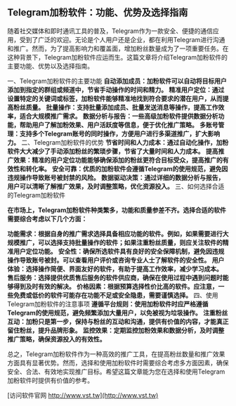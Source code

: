 ## **Telegram加粉软件：功能、优势及选择指南**

随着社交媒体和即时通讯工具的普及，Telegram作为一款安全、便捷的通信应用，受到了广泛的欢迎。无论是个人用户还是企业，都在利用Telegram进行沟通和推广。然而，为了提高影响力和覆盖面，增加粉丝数量成为了一项重要任务。在这种背景下，Telegram加粉软件应运而生。这篇文章将介绍Telegram加粉软件的主要功能、优势以及选择指南。

一、Telegram加粉软件的主要功能
**自动添加成员：加粉软件可以自动将目标用户添加到指定的群组或频道中，节省手动操作的时间和精力。**
**精准用户定位：通过设置特定的关键词或标签，加粉软件能够精准地找到符合要求的潜在用户，从而提高粉丝质量。**
**批量操作：支持批量添加成员、批量发送消息等操作，提高工作效率，适合大规模推广需求。**
**数据分析与报告：一些高级加粉软件提供数据分析功能，帮助用户了解加粉效果、用户活跃度等信息，便于优化推广策略。**
**多账号管理：支持多个Telegram账号的同时操作，方便用户进行多渠道推广，扩大影响力。**
二、Telegram加粉软件的优势
**节省时间和人力成本：通过自动化操作，加粉软件大大减少了手动添加粉丝的繁琐步骤，节省了大量时间和人力成本。**
**提高推广效果：精准的用户定位功能能够确保添加的粉丝更符合目标受众，提高推广的有效性和转化率。**
**安全可靠：优质的加粉软件会遵循Telegram的使用规范，避免因违规操作导致账号被封禁的风险。**
**数据驱动决策：通过详细的数据分析与报告，用户可以清晰了解推广效果，及时调整策略，优化资源投入。**
三、如何选择合适的Telegram加粉软件

**在市场上，Telegram加粉软件种类繁多，功能和质量参差不齐。选择合适的软件需要综合考虑以下几个方面：**

**功能需求：根据自身的推广需求选择具备相应功能的软件。例如，如果需要进行大规模推广，可以选择支持批量操作的软件；如果注重粉丝质量，则应关注软件的精准用户定位功能。**
**安全性：确保所选软件具有良好的安全保障机制，避免因违规操作导致账号被封。可以查看用户评价或咨询专业人士了解软件的安全性。**
**用户体验：选择操作简便、界面友好的软件，有助于提高工作效率，减少学习成本。**
**售后服务：选择提供优质售后服务的软件供应商，确保在使用过程中遇到问题时能够得到及时有效的解决。**
**价格因素：根据预算选择性价比高的软件。应注意，一些免费或低价的软件可能存在功能不足或安全隐患，需要谨慎选择。**
四、使用Telegram加粉软件的注意事项
**遵循平台规则：使用加粉软件时应严格遵循Telegram的使用规范，避免频繁添加大量用户，以免被视为垃圾操作。**
**注重粉丝互动：加粉只是第一步，保持与粉丝的互动和沟通，提供有价值的内容，才能真正留住粉丝，提升品牌形象。**
**监控效果：定期监控加粉效果和数据分析，及时调整推广策略，确保资源投入的有效性。**

总之，Telegram加粉软件作为一种高效的推广工具，在提高粉丝数量和推广效果方面具有显著优势。然而，选择和使用加粉软件时需要综合考虑多方面因素，确保安全、合法、有效地实现推广目标。希望这篇文章能为您在选择和使用Telegram加粉软件时提供有价值的参考。


[访问软件官网 http://www.vst.tw](http://www.vst.tw)
